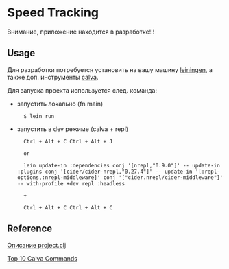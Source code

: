 # Speed Tracking

Внимание, приложение находится в разработке!!!

## Usage

Для разработки потребуется установить на вашу машину [leiningen](https://leiningen.org/), а также доп. инструменты [calva](https://calva.io/).

Для запуска проекта используется след. команда:

* запустить локально (fn main)

        $ lein run

* запустить в dev режиме (calva + repl)

        Ctrl + Alt + C Ctrl + Alt + J

        or

        lein update-in :dependencies conj '[nrepl,"0.9.0"]' -- update-in :plugins conj '[cider/cider-nrepl,"0.27.4"]' -- update-in '[:repl-options,:nrepl-middleware]' conj '["cider.nrepl/cider-middleware"]' -- with-profile +dev repl :headless

        +

        Ctrl + Alt + C Ctrl + Alt + C

## Reference

[Описание project.clj](https://github.com/technomancy/leiningen/blob/stable/sample.project.clj)

[Top 10 Calva Commands](https://calva.io/commands-top10/)
